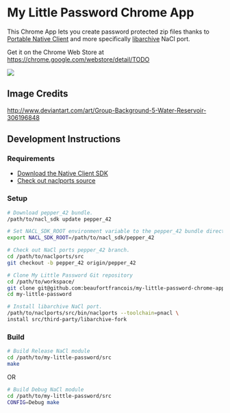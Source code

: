 # My Little Password Chrome App

This Chrome App lets you create password protected zip files thanks to [Portable Native
Client](http://gonacl.com) and more specifically
[libarchive](https://github.com/libarchive/libarchive) NaCl port.

Get it on the Chrome Web Store at https://chrome.google.com/webstore/detail/TODO

<img src="https://raw.githubusercontent.com/beaufortfrancois/my-little-password-chrome-app/master/screenshot.png">

## Image Credits

http://www.deviantart.com/art/Group-Background-5-Water-Reservoir-306196848

## Development Instructions

### Requirements

- [Download the Native Client SDK](https://developer.chrome.com/native-client/sdk/download)
- [Check out naclports source](https://code.google.com/p/naclports)

### Setup

```bash
# Download pepper_42 bundle.
/path/to/nacl_sdk update pepper_42

# Set NACL_SDK_ROOT environment variable to the pepper_42 bundle directory.
export NACL_SDK_ROOT=/path/to/nacl_sdk/pepper_42

# Check out NaCl ports pepper_42 branch.
cd /path/to/naclports/src
git checkout -b pepper_42 origin/pepper_42

# Clone My Little Password Git repository
cd /path/to/workspace/
git clone git@github.com:beaufortfrancois/my-little-password-chrome-app.git
cd my-little-password

# Install libarchive NaCl port.
/path/to/naclports/src/bin/naclports --toolchain=pnacl \
install src/third-party/libarchive-fork
```

### Build

```bash
# Build Release NaCl module
cd /path/to/my-little-password/src
make
```
OR
```bash
# Build Debug NaCl module
cd /path/to/my-little-password/src
CONFIG=Debug make
```